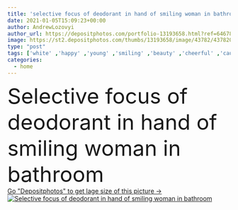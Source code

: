 ```yaml
---
title: 'selective focus of deodorant in hand of smiling woman in bathroom'
date: 2021-01-05T15:09:23+00:00
author: AndrewLozovyi
author_url: https://depositphotos.com/portfolio-13193658.html?ref=64678756
image: https://st2.depositphotos.com/thumbs/13193658/image/43782/437820686/api_thumb_450.jpg?forcejpeg=true
type: "post"
tags: ['white' ,'happy' ,'young' ,'smiling' ,'beauty' ,'cheerful' ,'caucasian' ,'wellbeing' ,'care' ,'spray' ,'towel' ,'freshness' ,'skin' ,'emotion' ,'blur' ,'home' ,'woman' ,'apply' ,'bathroom' ,'body' ,'clean' ,'hygiene' ,'purity' ,'indoors' ,'positive' ,'wellness' ,'deodorant' ,'use' ,'pampering' ,'terry' ,'antiperspirant' ,'one person' ,'selective focus' ]
categories: 
  - home
---
```

<div aling="center">
            <font size="60"> Selective focus of deodorant in hand of smiling woman in bathroom</font>   
</div>
<div>
    <a href='https://st2.depositphotos.com/thumbs/13193658/image/43782/437820686/api_thumb_450.jpg?forcejpeg=true?ref=64678756' target=_blank > Go "Depositphotos" to get lage size of this picture ->
        <img href='https://st2.depositphotos.com/thumbs/13193658/image/43782/437820686/api_thumb_450.jpg?forcejpeg=true?ref=64678756' src='https://st2.depositphotos.com/13193658/43782/i/950/depositphotos_437820686-stock-photo-selective-focus-deodorant-hand-smiling.jpg?forcejpeg=true' alt='Selective focus of deodorant in hand of smiling woman in bathroom' >
    </a>
</div>
